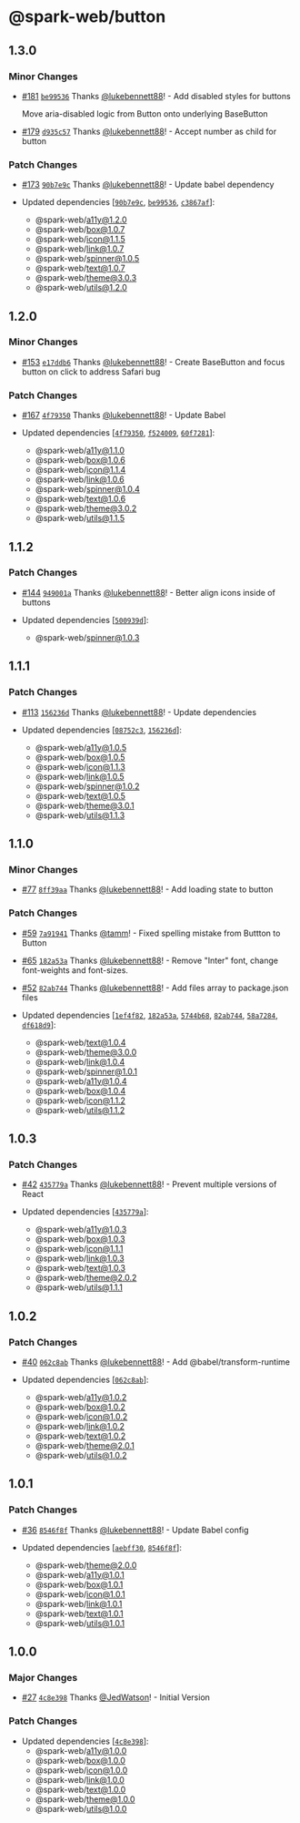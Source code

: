 # @spark-web/button

## 1.3.0

### Minor Changes

- [#181](https://github.com/brighte-labs/spark-web/pull/181)
  [`be99536`](https://github.com/brighte-labs/spark-web/commit/be99536abb56dd26e5c9a1703e6df9c7860b449b)
  Thanks [@lukebennett88](https://github.com/lukebennett88)! - Add disabled
  styles for buttons

  Move aria-disabled logic from Button onto underlying BaseButton

* [#179](https://github.com/brighte-labs/spark-web/pull/179)
  [`d935c57`](https://github.com/brighte-labs/spark-web/commit/d935c57c2302700e8a2332b757d38220b9c47f84)
  Thanks [@lukebennett88](https://github.com/lukebennett88)! - Accept number as
  child for button

### Patch Changes

- [#173](https://github.com/brighte-labs/spark-web/pull/173)
  [`90b7e9c`](https://github.com/brighte-labs/spark-web/commit/90b7e9cf4eb7e864d765c74b22c3dedf3d262e25)
  Thanks [@lukebennett88](https://github.com/lukebennett88)! - Update babel
  dependency

- Updated dependencies
  [[`90b7e9c`](https://github.com/brighte-labs/spark-web/commit/90b7e9cf4eb7e864d765c74b22c3dedf3d262e25),
  [`be99536`](https://github.com/brighte-labs/spark-web/commit/be99536abb56dd26e5c9a1703e6df9c7860b449b),
  [`c3867af`](https://github.com/brighte-labs/spark-web/commit/c3867af7b77dfae3580ab63a5d5c9e8452f2da62)]:
  - @spark-web/a11y@1.2.0
  - @spark-web/box@1.0.7
  - @spark-web/icon@1.1.5
  - @spark-web/link@1.0.7
  - @spark-web/spinner@1.0.5
  - @spark-web/text@1.0.7
  - @spark-web/theme@3.0.3
  - @spark-web/utils@1.2.0

## 1.2.0

### Minor Changes

- [#153](https://github.com/brighte-labs/spark-web/pull/153)
  [`e17ddb6`](https://github.com/brighte-labs/spark-web/commit/e17ddb6328a792bd5905cff20ced5907ca055f82)
  Thanks [@lukebennett88](https://github.com/lukebennett88)! - Create BaseButton
  and focus button on click to address Safari bug

### Patch Changes

- [#167](https://github.com/brighte-labs/spark-web/pull/167)
  [`4f79350`](https://github.com/brighte-labs/spark-web/commit/4f793508fdb43ddd452f0d59a3126101f9fa5459)
  Thanks [@lukebennett88](https://github.com/lukebennett88)! - Update Babel

- Updated dependencies
  [[`4f79350`](https://github.com/brighte-labs/spark-web/commit/4f793508fdb43ddd452f0d59a3126101f9fa5459),
  [`f524009`](https://github.com/brighte-labs/spark-web/commit/f5240098cf731b0a2e351b7b585711e893a33736),
  [`60f7281`](https://github.com/brighte-labs/spark-web/commit/60f7281c4a194d934a2ce561cad47e737b0fb48e)]:
  - @spark-web/a11y@1.1.0
  - @spark-web/box@1.0.6
  - @spark-web/icon@1.1.4
  - @spark-web/link@1.0.6
  - @spark-web/spinner@1.0.4
  - @spark-web/text@1.0.6
  - @spark-web/theme@3.0.2
  - @spark-web/utils@1.1.5

## 1.1.2

### Patch Changes

- [#144](https://github.com/brighte-labs/spark-web/pull/144)
  [`949001a`](https://github.com/brighte-labs/spark-web/commit/949001aca3304a4f13750885575de8ec9e8503b3)
  Thanks [@lukebennett88](https://github.com/lukebennett88)! - Better align
  icons inside of buttons

- Updated dependencies
  [[`500939d`](https://github.com/brighte-labs/spark-web/commit/500939de7c45c93d48078f39151035ab9eba057f)]:
  - @spark-web/spinner@1.0.3

## 1.1.1

### Patch Changes

- [#113](https://github.com/brighte-labs/spark-web/pull/113)
  [`156236d`](https://github.com/brighte-labs/spark-web/commit/156236d2474aee66a0b8e2030635f9c08a5b78ba)
  Thanks [@lukebennett88](https://github.com/lukebennett88)! - Update
  dependencies

- Updated dependencies
  [[`08752c3`](https://github.com/brighte-labs/spark-web/commit/08752c350b53cde0657ec32f03f9932dec835e33),
  [`156236d`](https://github.com/brighte-labs/spark-web/commit/156236d2474aee66a0b8e2030635f9c08a5b78ba)]:
  - @spark-web/a11y@1.0.5
  - @spark-web/box@1.0.5
  - @spark-web/icon@1.1.3
  - @spark-web/link@1.0.5
  - @spark-web/spinner@1.0.2
  - @spark-web/text@1.0.5
  - @spark-web/theme@3.0.1
  - @spark-web/utils@1.1.3

## 1.1.0

### Minor Changes

- [#77](https://github.com/brighte-labs/spark-web/pull/77)
  [`8ff39aa`](https://github.com/brighte-labs/spark-web/commit/8ff39aa7e51d8d3f17dcbd87ebe60502a8d8d260)
  Thanks [@lukebennett88](https://github.com/lukebennett88)! - Add loading state
  to button

### Patch Changes

- [#59](https://github.com/brighte-labs/spark-web/pull/59)
  [`7a91941`](https://github.com/brighte-labs/spark-web/commit/7a91941385dcb4744384818bb5c4866c24c357f5)
  Thanks [@tamm](https://github.com/tamm)! - Fixed spelling mistake from Buttton
  to Button

* [#65](https://github.com/brighte-labs/spark-web/pull/65)
  [`182a53a`](https://github.com/brighte-labs/spark-web/commit/182a53a484892df48754e89dd714459a7f69fcff)
  Thanks [@lukebennett88](https://github.com/lukebennett88)! - Remove "Inter"
  font, change font-weights and font-sizes.

- [#52](https://github.com/brighte-labs/spark-web/pull/52)
  [`82ab744`](https://github.com/brighte-labs/spark-web/commit/82ab744f198466810f3386bc459b8ab4d57c820e)
  Thanks [@lukebennett88](https://github.com/lukebennett88)! - Add files array
  to package.json files

- Updated dependencies
  [[`1ef4f82`](https://github.com/brighte-labs/spark-web/commit/1ef4f82df999c487b79cd216c17ca5735e444fc5),
  [`182a53a`](https://github.com/brighte-labs/spark-web/commit/182a53a484892df48754e89dd714459a7f69fcff),
  [`5744b68`](https://github.com/brighte-labs/spark-web/commit/5744b6820f626b93a14e11e1fbd96bcbe1b12b27),
  [`82ab744`](https://github.com/brighte-labs/spark-web/commit/82ab744f198466810f3386bc459b8ab4d57c820e),
  [`58a7284`](https://github.com/brighte-labs/spark-web/commit/58a728457bbbda86ac406a72d8ec4ad6c1c16630),
  [`df618d9`](https://github.com/brighte-labs/spark-web/commit/df618d92d534e06f06ecedc95ea6bdd51cdc906b)]:
  - @spark-web/text@1.0.4
  - @spark-web/theme@3.0.0
  - @spark-web/link@1.0.4
  - @spark-web/spinner@1.0.1
  - @spark-web/a11y@1.0.4
  - @spark-web/box@1.0.4
  - @spark-web/icon@1.1.2
  - @spark-web/utils@1.1.2

## 1.0.3

### Patch Changes

- [#42](https://github.com/brighte-labs/spark-web/pull/42)
  [`435779a`](https://github.com/brighte-labs/spark-web/commit/435779aa42bd635bbf43e1fd41724c666402caa2)
  Thanks [@lukebennett88](https://github.com/lukebennett88)! - Prevent multiple
  versions of React

- Updated dependencies
  [[`435779a`](https://github.com/brighte-labs/spark-web/commit/435779aa42bd635bbf43e1fd41724c666402caa2)]:
  - @spark-web/a11y@1.0.3
  - @spark-web/box@1.0.3
  - @spark-web/icon@1.1.1
  - @spark-web/link@1.0.3
  - @spark-web/text@1.0.3
  - @spark-web/theme@2.0.2
  - @spark-web/utils@1.1.1

## 1.0.2

### Patch Changes

- [#40](https://github.com/brighte-labs/spark-web/pull/40)
  [`062c8ab`](https://github.com/brighte-labs/spark-web/commit/062c8ab8c7b4120f8d14c269b5f7801288c678ca)
  Thanks [@lukebennett88](https://github.com/lukebennett88)! - Add
  @babel/transform-runtime

- Updated dependencies
  [[`062c8ab`](https://github.com/brighte-labs/spark-web/commit/062c8ab8c7b4120f8d14c269b5f7801288c678ca)]:
  - @spark-web/a11y@1.0.2
  - @spark-web/box@1.0.2
  - @spark-web/icon@1.0.2
  - @spark-web/link@1.0.2
  - @spark-web/text@1.0.2
  - @spark-web/theme@2.0.1
  - @spark-web/utils@1.0.2

## 1.0.1

### Patch Changes

- [#36](https://github.com/brighte-labs/spark-web/pull/36)
  [`8546f8f`](https://github.com/brighte-labs/spark-web/commit/8546f8f05daaa79ea3ff954c6c4928a7a2d0622d)
  Thanks [@lukebennett88](https://github.com/lukebennett88)! - Update Babel
  config

- Updated dependencies
  [[`aebff30`](https://github.com/brighte-labs/spark-web/commit/aebff30c86cb0a9db22b545c46159ce0d1c14afb),
  [`8546f8f`](https://github.com/brighte-labs/spark-web/commit/8546f8f05daaa79ea3ff954c6c4928a7a2d0622d)]:
  - @spark-web/theme@2.0.0
  - @spark-web/a11y@1.0.1
  - @spark-web/box@1.0.1
  - @spark-web/icon@1.0.1
  - @spark-web/link@1.0.1
  - @spark-web/text@1.0.1
  - @spark-web/utils@1.0.1

## 1.0.0

### Major Changes

- [#27](https://github.com/brighte-labs/spark-web/pull/27)
  [`4c8e398`](https://github.com/brighte-labs/spark-web/commit/4c8e3988f8a59d3dab60a6b67b1128b6ff2a5f2c)
  Thanks [@JedWatson](https://github.com/JedWatson)! - Initial Version

### Patch Changes

- Updated dependencies
  [[`4c8e398`](https://github.com/brighte-labs/spark-web/commit/4c8e3988f8a59d3dab60a6b67b1128b6ff2a5f2c)]:
  - @spark-web/a11y@1.0.0
  - @spark-web/box@1.0.0
  - @spark-web/icon@1.0.0
  - @spark-web/link@1.0.0
  - @spark-web/text@1.0.0
  - @spark-web/theme@1.0.0
  - @spark-web/utils@1.0.0
